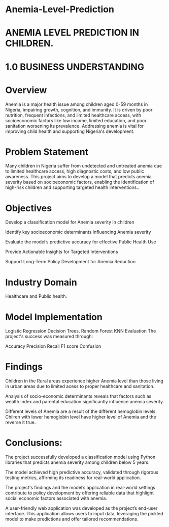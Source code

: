 # Anemia-Level-Prediction

# ANEMIA LEVEL PREDICTION IN CHILDREN.

# 1.0 BUSINESS UNDERSTANDING
# Overview

Anemia is a major health issue among children aged 0-59 months in Nigeria, impairing growth, cognition, and immunity. It is driven by poor nutrition, frequent infections, and limited healthcare access, with socioeconomic factors like low income, limited education, and poor sanitation worsening its prevalence. Addressing anemia is vital for improving child health and supporting Nigeria's development.

# Problem Statement
Many children in Nigeria suffer from undetected and untreated anemia due to limited healthcare access, high diagnostic costs, and low public awareness. This project aims to develop a model that predicts anemia severity based on socioeconomic factors, enabling the identification of high-risk children and supporting targeted health interventions..

# Objectives
Develop a classification model for Anemia severity in children

Identify key socioeconomic determinants influencing Anemia severity

Evaluate the model’s predictive accuracy for effective Public Health Use

Provide Actionable Insights for Targeted Interventions

Support Long-Term Policy Development for Anemia Reduction

# Industry Domain
Healthcare and Public health.

# Model Implementation
Logistic Regression
Decision Trees.
Random Forest
KNN
Evaluation
The project's success was measured through:

Accuracy
Precision
Recall
F1 score
Confusion 

# Findings
Children in the Rural areas experience higher Anemia level than those living in urban areas due to limited acess to proper healthcare and sanitation.

Analysis of socio-economic determinants reveals that factors such as wealth index and parental education significantly influence anemia severity.

Different levels of Anemia are a result of the different hemoglobin levels. Chilren with lower hemoglobin level have higher level of Anemia and the reverse it true.

# Conclusions:
The project successfully developed a classification model using Python libraries that predicts anemia severity among children below 5 years.

The model achieved high predictive accuracy, validated through rigorous testing metrics, affirming its readiness for real-world application.

The project's findings and the model’s application in real-world settings contribute to policy development by offering reliable data that highlight social economic factors associated with anemia.

A user-friendly web application was developed as the project’s end-user interface. This application allows users to input data, leveraging the pickled model to make predictions and offer tailored recommendations.
